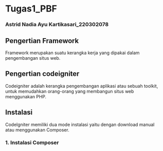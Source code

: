 # Tugas1_PBF
### Astrid Nadia Ayu Kartikasari_220302078

## Pengertian Framework
  Framework merupakan suatu kerangka kerja yang dipakai dalam pengembangan situs web.
## Pengertian codeigniter
  Codeigniter adalah kerangka pengembangan aplikasi atau sebuah toolkit, untuk memudahkan orang-orang yang membangun situs web menggunakan PHP.

## Instalasi
   CodeIgniter memiliki dua mode instalasi yaitu dengan download manual atau menggunakan Composer.
   ### 1. Instalasi Composer
   
   

